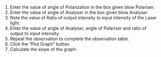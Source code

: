 1.	Enter the value of angle of Polarization in the box given blow Polariser.<br>
2.	Enter the value of angle of Analyser in the box given blow Analyser.<br>
3.	Note the value of Ratio of output intensity to input intensity of the Laser light.<br>
4.	Enter the value of angle of Analyser, angle of Polariser and ratio of output to input intensity.<br>
5.	 Repeat the observation to complete the observation table.<br>
6.	Click the “Plot Graph” button.<br>
7.	Calculate the slope of the graph.<br>
